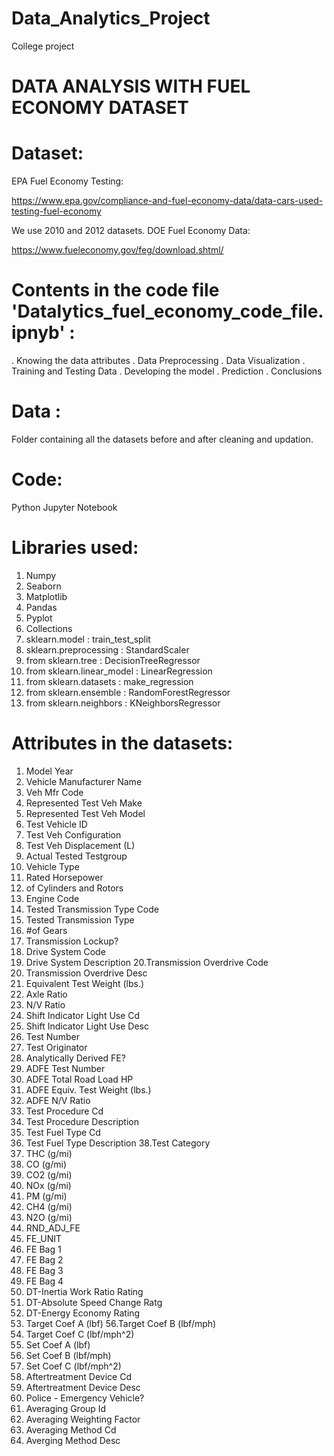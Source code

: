 # Data_Analytics_Project
College project

# DATA ANALYSIS WITH FUEL ECONOMY DATASET
# Dataset:
EPA Fuel Economy Testing:

https://www.epa.gov/compliance-and-fuel-economy-data/data-cars-used-testing-fuel-economy

We use 2010 and 2012 datasets. DOE Fuel Economy Data:

https://www.fueleconomy.gov/feg/download.shtml/

# Contents in the code file 'Datalytics_fuel_economy_code_file.ipnyb' :
. Knowing the data attributes
. Data Preprocessing
. Data Visualization
. Training and Testing Data
. Developing the model
. Prediction
. Conclusions
# Data :
Folder containing all the datasets before and after cleaning and updation.

# Code:
Python Jupyter Notebook

# Libraries used:
1. Numpy
2. Seaborn
3. Matplotlib
4. Pandas
5. Pyplot
6. Collections
7. sklearn.model : train_test_split
8. sklearn.preprocessing : StandardScaler
9. from sklearn.tree : DecisionTreeRegressor
10. from sklearn.linear_model : LinearRegression
11. from sklearn.datasets : make_regression
12. from sklearn.ensemble : RandomForestRegressor
13. from sklearn.neighbors : KNeighborsRegressor

# Attributes in the datasets:
1. Model Year
2. Vehicle Manufacturer Name
3. Veh Mfr Code
4. Represented Test Veh Make
5. Represented Test Veh Model
6. Test Vehicle ID
7. Test Veh Configuration
8. Test Veh Displacement (L)
9. Actual Tested Testgroup
10. Vehicle Type
11. Rated Horsepower
12. of Cylinders and Rotors
13. Engine Code
14. Tested Transmission Type Code
15. Tested Transmission Type
16. #of Gears
17. Transmission Lockup?
18. Drive System Code
19. Drive System Description
20.Transmission Overdrive Code
21. Transmission Overdrive Desc
22. Equivalent Test Weight (lbs.)
23. Axle Ratio
24. N/V Ratio
25. Shift Indicator Light Use Cd
26. Shift Indicator Light Use Desc
27. Test Number
28. Test Originator
29. Analytically Derived FE?
30. ADFE Test Number
31. ADFE Total Road Load HP
32. ADFE Equiv. Test Weight (lbs.)
33. ADFE N/V Ratio
34. Test Procedure Cd
35. Test Procedure Description
36. Test Fuel Type Cd
37. Test Fuel Type Description
38.Test Category
39. THC (g/mi)
40. CO (g/mi)
41. CO2 (g/mi)
42. NOx (g/mi)
43. PM (g/mi)
44. CH4 (g/mi)
45. N2O (g/mi)
46. RND_ADJ_FE
47. FE_UNIT
48. FE Bag 1
49. FE Bag 2
50. FE Bag 3
51. FE Bag 4
52. DT-Inertia Work Ratio Rating
53. DT-Absolute Speed Change Ratg
54. DT-Energy Economy Rating
55. Target Coef A (lbf)
56.Target Coef B (lbf/mph)
57. Target Coef C (lbf/mph^2)
58. Set Coef A (lbf)
59. Set Coef B (lbf/mph)
60. Set Coef C (lbf/mph^2)
61. Aftertreatment Device Cd
62. Aftertreatment Device Desc
63. Police - Emergency Vehicle?
64. Averaging Group Id
65. Averaging Weighting Factor
66. Averaging Method Cd
67. Averging Method Desc
